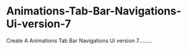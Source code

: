 # Animations-Tab-Bar-Navigations-Ui-version-7
Create A  Animations Tab Bar Navigations Ui version 7.........
